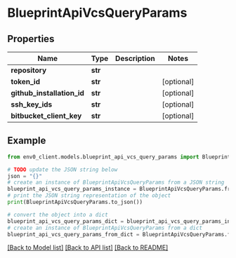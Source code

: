 # BlueprintApiVcsQueryParams


## Properties

Name | Type | Description | Notes
------------ | ------------- | ------------- | -------------
**repository** | **str** |  | 
**token_id** | **str** |  | [optional] 
**github_installation_id** | **str** |  | [optional] 
**ssh_key_ids** | **str** |  | [optional] 
**bitbucket_client_key** | **str** |  | [optional] 

## Example

```python
from env0_client.models.blueprint_api_vcs_query_params import BlueprintApiVcsQueryParams

# TODO update the JSON string below
json = "{}"
# create an instance of BlueprintApiVcsQueryParams from a JSON string
blueprint_api_vcs_query_params_instance = BlueprintApiVcsQueryParams.from_json(json)
# print the JSON string representation of the object
print(BlueprintApiVcsQueryParams.to_json())

# convert the object into a dict
blueprint_api_vcs_query_params_dict = blueprint_api_vcs_query_params_instance.to_dict()
# create an instance of BlueprintApiVcsQueryParams from a dict
blueprint_api_vcs_query_params_from_dict = BlueprintApiVcsQueryParams.from_dict(blueprint_api_vcs_query_params_dict)
```
[[Back to Model list]](../README.md#documentation-for-models) [[Back to API list]](../README.md#documentation-for-api-endpoints) [[Back to README]](../README.md)


